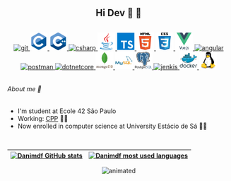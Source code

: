 ## <div align="center"> Hi Dev :cherry_blossom: :milky_way: </div> 

<div style="display: flex;" align="center">
    <p align="center"> 
        <a href="https://git-scm.com/" target="_blank" rel="noreferrer">
         <img src="https://www.vectorlogo.zone/logos/git-scm/git-scm-icon.svg" alt="git" width="40" height="40"/> 
        </a>
        <a href="https://www.cprogramming.com/" target="_blank" rel="noreferrer">
         <img src="https://raw.githubusercontent.com/devicons/devicon/master/icons/c/c-original.svg" alt="c" width="40" height="40"/>
        </a> 
        <a href="https://www.w3schools.com/cpp/" target="_blank" rel="noreferrer">
         <img src="https://raw.githubusercontent.com/devicons/devicon/master/icons/cplusplus/cplusplus-original.svg" alt="cplusplus" width="40" height="40"/>
        </a> 
        <a href="https://learn.microsoft.com/pt-br/dotnet/csharp/" target="_blank" rel="noreferrer">   
         <img src="https://cdn.jsdelivr.net/gh/devicons/devicon/icons/csharp/csharp-original.svg" alt="csharp" width="40" height="40"/> 
        </a>
        <a href="https://www.java.com" target="_blank" rel="noreferrer">
         <img src="https://raw.githubusercontent.com/devicons/devicon/master/icons/java/java-original.svg" alt="java" width="40" height="40"/> 
        </a>
        <a href="https://www.typescriptlang.org/" target="_blank" rel="noreferrer"> 
         <img src="https://raw.githubusercontent.com/devicons/devicon/master/icons/typescript/typescript-original.svg" alt="typescript" width="40" height="40"/> 
        </a>
        <a href="https://www.w3.org/html/" target="_blank" rel="noreferrer"> 
        <img src="https://raw.githubusercontent.com/devicons/devicon/master/icons/html5/html5-original-wordmark.svg" alt="html5" width="40" height="40"/> 
        </a>
        <a href="https://www.w3schools.com/css/" target="_blank" rel="noreferrer"> 
         <img src="https://raw.githubusercontent.com/devicons/devicon/master/icons/css3/css3-original-wordmark.svg" alt="css3" width="40" height="40"/> 
        </a>
        <a href="https://vuejs.org/" target="_blank" rel="noreferrer"> 
         <img src="https://raw.githubusercontent.com/devicons/devicon/master/icons/vuejs/vuejs-original-wordmark.svg" alt="vuejs" width="40" height="40"/> 
        </a> 
        <a href="https://angular.io/" target="_blank" rel="noreferrer"> 
         <img src="https://cdn.jsdelivr.net/gh/devicons/devicon/icons/angularjs/angularjs-original.svg" alt="angular" width="40" height="40"/> 
        </a> 
        <a href="https://postman.com" target="_blank" rel="noreferrer"> 
         <img src="https://www.vectorlogo.zone/logos/getpostman/getpostman-icon.svg" alt="postman" width="40" height="40"/> 
        </a>
        <a href="https://dotnet.microsoft.com/en-us/" target="_blank" rel="noreferrer"> 
         <img src="https://cdn.jsdelivr.net/gh/devicons/devicon/icons/dotnetcore/dotnetcore-original.svg" alt="dotnetcore" width="40" height="40"/> 
        </a>
        <a href="https://www.mongodb.com/" target="_blank" rel="noreferrer"> 
         <img src="https://raw.githubusercontent.com/devicons/devicon/master/icons/mongodb/mongodb-original-wordmark.svg" alt="mongodb" width="40" height="40"/> 
        </a> 
        <a href="https://www.mysql.com/" target="_blank" rel="noreferrer"> 
         <img src="https://raw.githubusercontent.com/devicons/devicon/master/icons/mysql/mysql-original-wordmark.svg" alt="mysql" width="40" height="40"/> 
        </a> 
        <a href="https://www.postgresql.org" target="_blank" rel="noreferrer"> 
         <img src="https://raw.githubusercontent.com/devicons/devicon/master/icons/postgresql/postgresql-original-wordmark.svg" alt="postgresql" width="40" height="40"/> 
        </a> 
        <a href="https://www.jenkins.io/" target="_blank" rel="noreferrer"> 
         <img src="https://cdn.jsdelivr.net/gh/devicons/devicon/icons/jenkins/jenkins-original.svg" alt="jenkis" width="40" height="40"/> 
        <a href="https://www.docker.com/" target="_blank" rel="noreferrer"> 
        <img src="https://raw.githubusercontent.com/devicons/devicon/master/icons/docker/docker-original-wordmark.svg" alt="docker" width="40" height="40"/> 
        </a> 
        <a href="https://www.linux.org/" target="_blank" rel="noreferrer"> 
         <img src="https://raw.githubusercontent.com/devicons/devicon/master/icons/linux/linux-original.svg" alt="linux" width="40" height="40"/> 
        </a>
    </p>
     
</div>    

###### About me :rose:
  - I'm student at Ecole 42 São Paulo
  - Working: [CPP](https://github.com/Danimdf/cpp) :technologist:
  - Now enrolled in computer science at University Estácio de Sá :tipping_hand_woman: 
     
  <br>      
        
| [![Danimdf GitHub stats](https://github-readme-stats.vercel.app/api?username=Danimdf&count_private=true&show_icons=true&hide=issues&hide_border=true&theme=radical)](https://github.com/Danimdf?tab=repositories) | [![Danimdf most used languages](https://github-readme-stats.vercel.app/api/top-langs/?username=Danimdf&layout=compact&hide_border=true&theme=radical)](https://github.com/Danimdf?tab=repositories) |
|:-:|:-:|
<p align="center">
    <img src="https://i.pinimg.com/originals/94/69/f6/9469f63cb17b971a97b02a54c0e5a962.gif" alt="animated"/>
</p>
